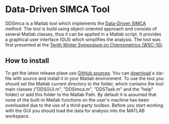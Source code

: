 Data-Driven SIMCA Tool 
===========================================

DDSimca is a Matlab tool which implements the [Data-Driven SIMCA](http://onlinelibrary.wiley.com/doi/10.1002/cem.2506/full) method. The tool is build using object-oriented approach and consists of several Matlab classes, thus it can be applied in a Matlab script. It provides a graphical user interface (GUI) which simplifies the analysis. The tool was first presented at the [Tenth Winter Symposium on Chemometrics (WSC-10)](http://wsc.chemometrics.ru/wsc10/).


How to install
--------------

To get the latest release plase use [GitHub sources](https://github.com/yzontov/dd-simca/). You can [download](https://github.com/yzontov/dd-simca/releases) a zip-file with source and install it in your Matlab environment.
To use the tool you should set the Matlab current directory to the folder, which contains the tool main classes ("DDSGUI.m", "DDSimca.m", "DDSTask.m" and the "help" folder) or add this folder to the Matlab Path.
By default it is assumed that none of the built-in Matlab functions on the user's machine has been overloaded due to the use of a third-party toolbox.
Before you start working with the GUI you should load the data for analysis into the MATLAB workspace.